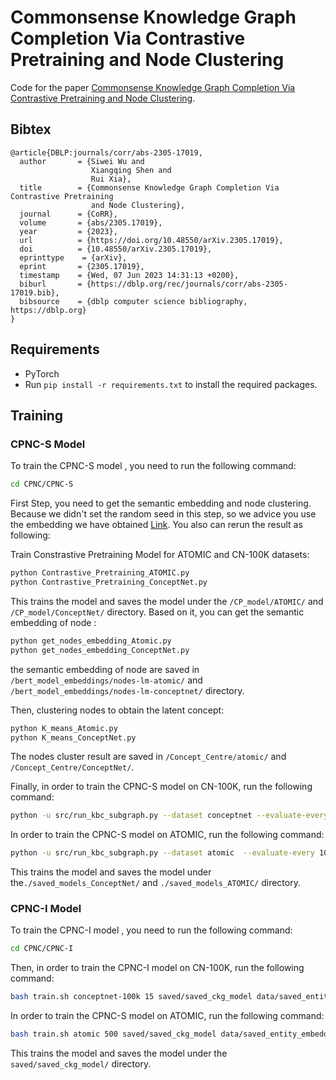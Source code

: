# Commonsense Knowledge Graph Completion Via Contrastive Pretraining and Node Clustering


Code for the paper [Commonsense Knowledge Graph Completion Via Contrastive Pretraining and Node Clustering](https://arxiv.org/pdf/2305.17019.pdf). 

## Bibtex

```
@article{DBLP:journals/corr/abs-2305-17019,
  author       = {Siwei Wu and
                  Xiangqing Shen and
                  Rui Xia},
  title        = {Commonsense Knowledge Graph Completion Via Contrastive Pretraining
                  and Node Clustering},
  journal      = {CoRR},
  volume       = {abs/2305.17019},
  year         = {2023},
  url          = {https://doi.org/10.48550/arXiv.2305.17019},
  doi          = {10.48550/arXiv.2305.17019},
  eprinttype    = {arXiv},
  eprint       = {2305.17019},
  timestamp    = {Wed, 07 Jun 2023 14:31:13 +0200},
  biburl       = {https://dblp.org/rec/journals/corr/abs-2305-17019.bib},
  bibsource    = {dblp computer science bibliography, https://dblp.org}
}
```

## Requirements

- PyTorch
- Run `pip install -r requirements.txt` to install the required packages.



## Training 

### CPNC-S Model

To train the CPNC-S model ,  you need to run the following command:

```bash
cd CPNC/CPNC-S
```

First Step, you need to get the semantic embedding and node clustering. Because we didn't set the random seed in this step, so we advice you use the embedding we have obtained [Link](Link). You also can rerun the result as following:

Train Constrastive Pretraining Model for ATOMIC and CN-100K datasets:

```bash
python Contrastive_Pretraining_ATOMIC.py
python Contrastive_Pretraining_ConceptNet.py
```

This trains the model and saves the model under the `/CP_model/ATOMIC/`  and `/CP_model/ConceptNet/` directory. Based on it, you can get the semantic embedding of node :

```bash
python get_nodes_embedding_Atomic.py
python get_nodes_embedding_ConceptNet.py
```

the semantic embedding of node are saved in `/bert_model_embeddings/nodes-lm-atomic/`  and `/bert_model_embeddings/nodes-lm-conceptnet/` directory.

Then, clustering nodes to obtain the latent concept:

```bash
python K_means_Atomic.py
python K_means_ConceptNet.py
```

The nodes cluster result are saved in `/Concept_Centre/atomic/`  and `/Concept_Centre/ConceptNet/`.

Finally, in order to train the CPNC-S model on CN-100K, run the following command:

```bash
python -u src/run_kbc_subgraph.py --dataset conceptnet --evaluate-every 10 --n-layers 2 --graph-batch-size 60000  --bert_concat --Concept_center_path './Concept_Centre/ConceptNet/'
```

In order to train the CPNC-S model on ATOMIC, run the following command:

```bash
python -u src/run_kbc_subgraph.py --dataset atomic  --evaluate-every 10 --n-layers 2 --graph-batch-size 20000  --bert_concat --Concept_center_path './Concept_Centre/atomic/'
```

This trains the model and saves the model under the`./saved_models_ConceptNet/` and  `./saved_models_ATOMIC/` directory.

### CPNC-I Model

To train the CPNC-I model ,  you need to run the following command:

```bash
cd CPNC/CPNC-I
```

Then, in order to train the CPNC-I model on CN-100K, run the following command:

```bash
bash train.sh conceptnet-100k 15 saved/saved_ckg_model data/saved_entity_embedding/conceptnet/cn_bert_emb_dict.pkl 500 256 100 ConvTransE 10 1234 1e-20 0.25 0.25 0.25 0.0003 1024 Adam 5 300 RWGCN_NET 50000 1324 data/saved_entity_embedding/conceptnet/cn_fasttext_dict.pkl 300 0.2 5 100 50 0.1 ./Concept_Centre/ConceptNet/
```

In order to train the CPNC-S model on ATOMIC, run the following command:

```bash
bash train.sh atomic 500 saved/saved_ckg_model data/saved_entity_embedding/atomic/at_bert_emb_dict.pkl 500 256 100 ConvTransE 10 1234 1e-20 0.20 0.20 0.20 0.0001 1024 Adam 5 300 RWGCN_NET 50000 1324 data/saved_entity_embedding/atomic/at_fasttext_dict.pkl 300 0.2 3 100 50 0.1 ./Concept_Centre/atomic/python -u src/run_kbc_subgraph.py --dataset atomic  --evaluate-every 10 --n-layers 2 --graph-batch-size 20000  --bert_concat --Concept_center_path './Concept_Centre/atomic/'
```

This trains the model and saves the model under the `saved/saved_ckg_model/` directory.

